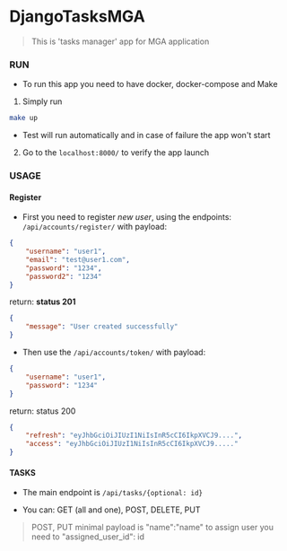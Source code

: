 # DjangoTasksMGA

> This is 'tasks manager' app for MGA application

### RUN
- To run this app you need to have docker, docker-compose and Make

1. Simply run 
```bash
make up
```
- Test will run automatically and in case of failure the app won't start
2. Go to the `localhost:8000/` to verify the app launch

### USAGE

#### Register

- First you need to register _new user_, using the endpoints:
`/api/accounts/register/`
with payload:
```json
{
    "username": "user1",
    "email": "test@user1.com",
    "password": "1234",
    "password2": "1234"
}
```
return: **status 201**
```JSON
{
    "message": "User created successfully"
}
```


- Then use the `/api/accounts/token/` with payload:
```json
{
    "username": "user1",
    "password": "1234"
}
```

return: status 200
```json
{
    "refresh": "eyJhbGciOiJIUzI1NiIsInR5cCI6IkpXVCJ9....",
    "access": "eyJhbGciOiJIUzI1NiIsInR5cCI6IkpXVCJ9....."
}
```

#### TASKS

- The main endpoint is `/api/tasks/{optional: id}`

- You can: GET (all and one), POST, DELETE, PUT

> POST, PUT
> minimal payload is "name":"name"
> to assign user you need to "assigned_user_id": id




